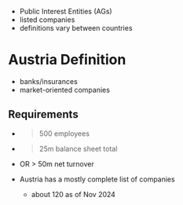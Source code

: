 - Public Interest Entities (AGs)
- listed companies
- definitions vary between countries

# Austria Definition
- banks/insurances
- market-oriented companies
## Requirements
- > 500 employees
- > 25m balance sheet total
- OR > 50m net turnover

- Austria has a mostly complete list of companies
	- about 120 as of Nov 2024